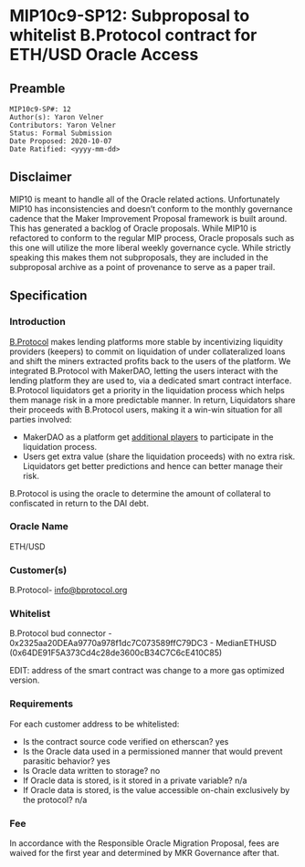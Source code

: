 # MIP10c9-SP12: Subproposal to whitelist B.Protocol contract for ETH/USD Oracle Access

## Preamble

```
MIP10c9-SP#: 12
Author(s): Yaron Velner
Contributors: Yaron Velner
Status: Formal Submission
Date Proposed: 2020-10-07
Date Ratified: <yyyy-mm-dd>
```

## Disclaimer

MIP10 is meant to handle all of the Oracle related actions. Unfortunately MIP10 has inconsistencies and doesn’t conform to the monthly governance cadence that the Maker Improvement Proposal framework is built around. This has generated a backlog of Oracle proposals. While MIP10 is refactored to conform to the regular MIP process, Oracle proposals such as this one will utilize the more liberal weekly governance cycle. While strictly speaking this makes them not subproposals, they are included in the subproposal archive as a point of provenance to serve as a paper trail.

## Specification

### Introduction

[B.Protocol](https://medium.com/b-protocol/b-protocol-b6dd4e3bf9c0) makes lending platforms more stable by incentivizing liquidity providers (keepers) to commit on liquidation of under collateralized loans and shift the miners extracted profits back to the users of the platform. 
We integrated B.Protocol with MakerDAO, letting the users interact with the lending platform they are used to, via a dedicated smart contract interface. B.Protocol liquidators get a priority in the liquidation process which helps them manage risk in a more predictable manner. In return, Liquidators share their proceeds with B.Protocol users, making it a win-win situation for all parties involved:
 
* MakerDAO as a platform get [additional players](https://medium.com/b-protocol/the-genesis-backstop-b-protocol-brings-new-players-to-defi-liquidations-74619b11486e) to participate in the liquidation process.
* Users get extra value (share the liquidation proceeds) with no extra risk.
Liquidators get better predictions and hence can better manage their risk.


B.Protocol is using the oracle to determine the amount of collateral to confiscated in return to the DAI debt.
### Oracle Name

ETH/USD

### Customer(s)

B.Protocol- [info@bprotocol.org](mailto:info@bprotocol.org)

### Whitelist

B.Protocol bud connector - 0x2325aa20DEAa9770a978f1dc7C073589ffC79DC3 - MedianETHUSD (0x64DE91F5A373Cd4c28de3600cB34C7C6cE410C85)

EDIT: address of the smart contract was change to a more gas optimized version.

### Requirements

For each customer address to be whitelisted:

* Is the contract source code verified on etherscan? yes
* Is the Oracle data used in a permissioned manner that would prevent parasitic behavior? yes
* Is Oracle data written to storage? no
* If Oracle data is stored, is it stored in a private variable? n/a
* If Oracle data is stored, is the value accessible on-chain exclusively by the protocol? n/a

### Fee

In accordance with the Responsible Oracle Migration Proposal, fees are waived for the first year and determined by MKR Governance after that.